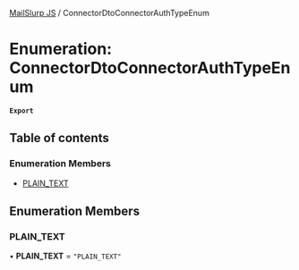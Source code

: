 [MailSlurp JS](../README.md) / ConnectorDtoConnectorAuthTypeEnum

# Enumeration: ConnectorDtoConnectorAuthTypeEnum

**`Export`**

## Table of contents

### Enumeration Members

- [PLAIN\_TEXT](ConnectorDtoConnectorAuthTypeEnum.md#plain_text)

## Enumeration Members

### PLAIN\_TEXT

• **PLAIN\_TEXT** = ``"PLAIN_TEXT"``
